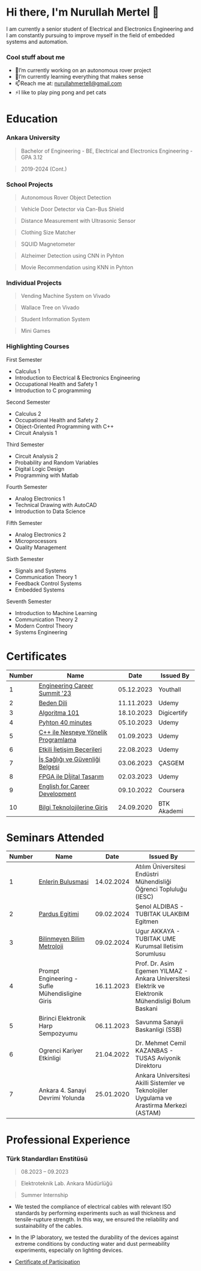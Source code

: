 # Hi there, I'm Nurullah Mertel 👋
I am currently a senior student of Electrical and Electronics Engineering and I am constantly pursuing to improve myself in the field of embedded systems and automation.

### Cool stuff about me
* 🔭I’m currently working on an autonomous rover project
* 🌱I’m currently learning everything that makes sense
* 📫Reach me at: nurullahmertell@gmail.com
* ⚡I like to play ping pong and pet cats

# Education
### Ankara University
> Bachelor of Engineering - BE, Electrical and Electronics Engineering - GPA 3.12

> 2019-2024 (Cont.)

### School Projects
> Autonomous Rover Object Detection

> Vehicle Door Detector via Can-Bus Shield

> Distance Measurement with Ultrasonic Sensor

> Clothing Size Matcher

> SQUID Magnetometer

> Alzheimer Detection using CNN in Pyhton 

> Movie Recommendation using KNN in Pyhton 

### Individual Projects
> Vending Machine System on Vivado

> Wallace Tree on Vivado

> Student Information System

> Mini Games

### Highlighting Courses 
First Semester
* Calculus 1
* Introduction to Electrical & Electronics Engineering
* Occupational Health and Safety 1
* Introduction to C programming

Second Semester
* Calculus 2
* Occupational Health and Safety 2
* Object-Oriented Programming with C++
* Circuit Analysis 1 

Third Semester
* Circuit Analysis 2
* Probability and Random Variables
* Digital Logic Design
* Programming with Matlab

Fourth Semester
* Analog Electronics 1
* Technical Drawing with AutoCAD
* Introduction to Data Science

Fifth Semester
* Analog Electronics 2
* Microprocessors
* Quality Management

Sixth Semester
* Signals and Systems
* Communication Theory 1
* Feedback Control Systems
* Embedded Systems

Seventh Semester
* Introduction to Machine Learning
* Communication Theory 2
* Modern Control Theory
* Systems Engineering

# Certificates
| Number | Name | Date | Issued By
| --- | --- | --- | --- |
| 1 | [Engineering Career Summit '23](https://github.com/nurullahmertel/Certificates/blob/main/Certificates%20PDF/Engineering%20Career%20Summit%20'23.pdf) | 05.12.2023 | Youthall
| 2 | [Beden Dili](https://github.com/nurullahmertel/Certificates/blob/main/Certificates%20PDF/Beden%20Dili.pdf) | 11.11.2023 | Udemy
| 3 | [Algoritma 101](https://github.com/nurullahmertel/Certificates/blob/main/Certificates%20PDF/Algoritma%20101.pdf) | 18.10.2023 | Digicertify
| 4 | [Pyhton 40 minutes](https://github.com/nurullahmertel/Certificates/blob/main/Certificates%20PDF/Pyhton%2040%20minutes.pdf) | 05.10.2023 | Udemy
| 5 | [C++ ile Nesneye Yönelik Programlama](https://github.com/nurullahmertel/Certificates/blob/main/Certificates%20PDF/C%2B%2B%20ile%20Nesneye%20Y%C3%B6nelik%20Programlama.pdf) | 01.09.2023 | Udemy
| 6 | [Etkili İletişim Becerileri](https://github.com/nurullahmertel/Certificates/blob/main/Certificates%20PDF/Etkili%20%C4%B0leti%C5%9Fim.pdf) | 22.08.2023 | Udemy
| 7 | [İş Sağlığı ve Güvenliği Belgesi](https://github.com/nurullahmertel/Certificates/blob/main/Certificates%20PDF/%C4%B0%C5%9F%20Sa%C4%9Fl%C4%B1%C4%9F%C4%B1%20ve%20G%C3%BCvenli%C4%9Fi%20Belgesi.pdf) | 03.06.2023 | ÇASGEM
| 8 | [FPGA ile Dİjital Tasarım](https://github.com/nurullahmertel/Certificates/blob/main/Certificates%20PDF/FPGA%20ile%20Dijital%20Tasar%C4%B1m.pdf) | 02.03.2023 | Udemy
| 9 | [English for Career Development](https://github.com/nurullahmertel/Certificates/blob/main/Certificates%20PDF/English%20for%20Career%20Development.pdf) | 09.10.2022 | Coursera
| 10 | [Bilgi Teknolojilerine Giris](https://github.com/nmertel/Certificates/blob/main/Certificates%20PDF/Bilgi_Teknolojilerine_Giri%C5%9F_Sertifika.pdf) | 24.09.2020 | BTK Akademi

# Seminars Attended
| Number | Name | Date | Issued By
| --- | --- | --- | --- |
| 1 | [Enlerin Bulusmasi](https://github.com/nmertel/Certificates/blob/main/Certificates%20PDF/ATILIM_IESC.pdf) | 14.02.2024 | Atılım Üniversitesi Endüstri Mühendisliği Öğrenci Topluluğu (IESC)
| 2 | [Pardus Egitimi](https://github.com/nmertel/Certificates/blob/main/Certificates%20PDF/Pardus_Egitimi.pdf) | 09.02.2024 | Şenol ALDIBAS - TUBITAK ULAKBIM Egitmen
| 3 | [Bilinmeyen Bilim Metroloji](https://github.com/nmertel/Certificates/blob/main/Certificates%20PDF/Bilinmeyen_Bilim_Metroloji.pdf) | 09.02.2024 | Ugur AKKAYA - TUBITAK UME Kurumsal Iletisim Sorumlusu
| 4 | Prompt Engineering - Sufle Mühendisligine Giris | 16.11.2023 | Prof. Dr. Asim Egemen YILMAZ - Ankara Universitesi Elektrik ve Elektronik Mühendisligi Bolum Baskani
| 5 | Birinci Elektronik Harp Sempozyumu | 06.11.2023 | Savunma Sanayii Baskanligi (SSB) 
| 6 | Ogrenci Kariyer Etkinligi | 21.04.2022 | Dr. Mehmet Cemil KAZANBAS - TUSAS Aviyonik Direktoru 
| 7 | Ankara 4. Sanayi Devrimi Yolunda | 25.01.2020 | Ankara Universitesi Akilli Sistemler ve Teknolojiler Uygulama ve Arastirma Merkezi (ASTAM) 


# Professional Experience
### Türk Standardları Enstitüsü                                        
> 08.2023 – 09.2023

> Elektroteknik Lab. Ankara Müdürlüğü

> Summer Internship

* We tested the compliance of electrical cables with relevant ISO standards by performing experiments such as wall thickness and tensile-rupture strength. In this way, we ensured the reliability and sustainability of the cables.

* In the IP laboratory, we tested the durability of the devices against extreme conditions by conducting water and dust permeability experiments, especially on lighting devices.

* [Certificate of Participation](https://github.com/nmertel/Certificates/blob/main/Certificates%20PDF/TSE%20Staj%20Kat%C4%B1l%C4%B1m%20Belgesi.pdf)

